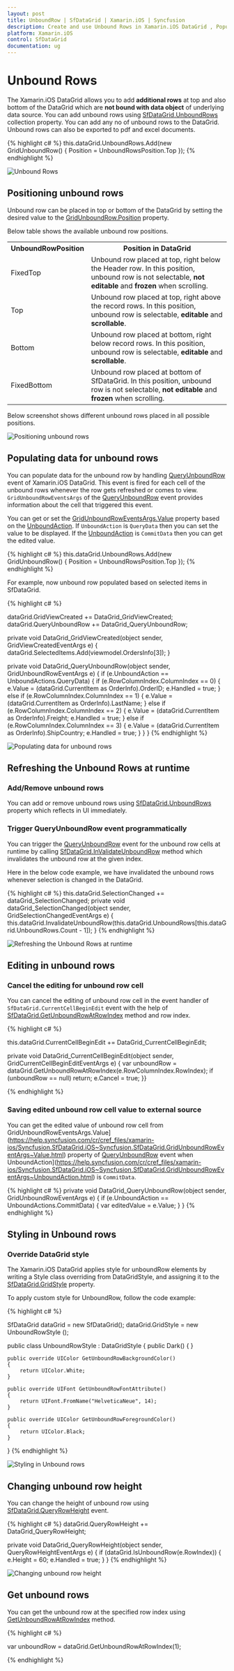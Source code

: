 ```yaml
---
layout: post
title: UnboundRow | SfDataGrid | Xamarin.iOS | Syncfusion
description: Create and use Unbound Rows in Xamarin.iOS DataGrid , Populate data for unbound rows using event.
platform: Xamarin.iOS
control: SfDataGrid
documentation: ug
---
```


# Unbound Rows 

The Xamarin.iOS DataGrid allows you to add **additional rows** at top and also bottom of the DataGrid which are **not bound with data object** of underlying data source. You can add unbound rows using [SfDataGrid.UnboundRows](https://help.syncfusion.com/cr/cref_files/xamarin-ios/Syncfusion.SfDataGrid.iOS~Syncfusion.SfDataGrid.UnboundRows.html) collection property. You can add any no of unbound rows to the DataGrid. Unbound rows can also be exported to pdf and excel documents.


{% highlight c# %}
this.dataGrid.UnboundRows.Add(new GridUnboundRow() { Position = UnboundRowsPosition.Top });
{% endhighlight %}

![Unbound Rows](SfDataGrid_images\UnboundRows.png)


## Positioning unbound rows

Unbound row can be placed in top or bottom of the DataGrid by setting the desired value to the [GridUnboundRow.Position](https://help.syncfusion.com/cr/cref_files/xamarin-ios/Syncfusion.SfDataGrid.iOS~Syncfusion.SfDataGrid.GridUnboundRow~Position.html) property.

Below table shows the available unbound row positions.

<table>
<tr>
<th>
UnboundRowPosition
</th>
<th>
Position in DataGrid
</th>
</tr>
<tr>
<td>
FixedTop
</td>
<td>
Unbound row placed at top, right below the Header row. In this position, unbound row is not selectable, <b>not editable</b> and <b>frozen</b> when scrolling.
</td>
</tr>
<tr>
<td>
Top
</td>
<td>
Unbound row placed at top, right above the record rows. In this position, unbound row is selectable, <b>editable</b> and <b>scrollable</b>.
</td>
</tr>
<tr>
<td>
Bottom
</td>
<td>
Unbound row placed at bottom, right below record rows. In this position, unbound row is selectable, <b>editable</b> and <b>scrollable</b>.
</td>
</tr>
<tr>
<td>
FixedBottom
</td>
<td>
Unbound row placed at bottom of SfDataGrid. In this position, unbound row is not selectable, <b>not editable</b> and <b>frozen</b> when scrolling.
</td>
</tr>
</table>

Below screenshot shows different unbound rows placed in all possible positions.

![Positioning unbound rows](SfDataGrid_images\Positioning_unboundrows.png)

## Populating data for unbound rows

You can populate data for the unbound row by handling [QueryUnboundRow](https://help.syncfusion.com/cr/cref_files/xamarin-ios/Syncfusion.SfDataGrid.iOS~Syncfusion.SfDataGrid.SfDataGrid~QueryUnboundRow_EV.html) event of Xamarin.iOS DataGrid. This event is fired for each cell of the unbound rows whenever the row gets refreshed or comes to view. 
`GridUnboundRowEventsArgs` of the [QueryUnboundRow](https://help.syncfusion.com/cr/cref_files/xamarin-ios/Syncfusion.SfDataGrid.iOS~Syncfusion.SfDataGrid.SfDataGrid~QueryUnboundRow_EV.html) event provides information about the cell that triggered this event.

You can get or set the [GridUnboundRowEventsArgs.Value](https://help.syncfusion.com/cr/cref_files/xamarin-ios/Syncfusion.SfDataGrid.iOS~Syncfusion.SfDataGrid.GridUnboundRowEventArgs~Value.html) property based on the [UnboundAction](https://help.syncfusion.com/cr/cref_files/xamarin-ios/Syncfusion.SfDataGrid.iOS~Syncfusion.SfDataGrid.GridUnboundRowEventArgs~UnboundAction.html). If `UnboundAction` is `QueryData` then you can set the value to be displayed. If the [UnboundAction](https://help.syncfusion.com/cr/cref_files/xamarin-ios/Syncfusion.SfDataGrid.iOS~Syncfusion.SfDataGrid.GridUnboundRowEventArgs~UnboundAction.html) is `CommitData` then you can get the edited value.

{% highlight c# %}
this.dataGrid.UnboundRows.Add(new GridUnboundRow() { Position = UnboundRowsPosition.Top });
{% endhighlight %}

For example, now unbound row populated based on selected items in SfDataGrid.


{% highlight c# %}

dataGrid.GridViewCreated += DataGrid_GridViewCreated;
dataGrid.QueryUnboundRow += DataGrid_QueryUnboundRow;

private void DataGrid_GridViewCreated(object sender, GridViewCreatedEventArgs e)
{
    dataGrid.SelectedItems.Add(viewmodel.OrdersInfo[3]);
}

private void DataGrid_QueryUnboundRow(object sender, GridUnboundRowEventArgs e)
{
    if (e.UnboundAction == UnboundActions.QueryData)
    {
        if (e.RowColumnIndex.ColumnIndex == 0)
        {
         e.Value = (dataGrid.CurrentItem as OrderInfo).OrderID;
         e.Handled = true;
        }
        else if (e.RowColumnIndex.ColumnIndex == 1)
        {
         e.Value = (dataGrid.CurrentItem as OrderInfo).LastName;
        }
        else if (e.RowColumnIndex.ColumnIndex == 2)
        {
          e.Value = (dataGrid.CurrentItem as OrderInfo).Freight;
          e.Handled = true;
        }
        else if (e.RowColumnIndex.ColumnIndex == 3)
        {
           e.Value = (dataGrid.CurrentItem as OrderInfo).ShipCountry;
           e.Handled = true;
        }
    }
}
{% endhighlight %}

![Populating data for unbound rows](SfDataGrid_images\PopulatingUnboundRow.png)

## Refreshing the Unbound Rows at runtime


### Add/Remove unbound rows

You can add or remove unbound rows using [SfDataGrid.UnboundRows](https://help.syncfusion.com/cr/cref_files/xamarin-ios/Syncfusion.SfDataGrid.iOS~Syncfusion.SfDataGrid.UnboundRows.html) property which reflects in UI immediately.
 
### Trigger QueryUnboundRow event programmatically
 
You can trigger the [QueryUnboundRow](https://help.syncfusion.com/cr/cref_files/xamarin-ios/Syncfusion.SfDataGrid.iOS~Syncfusion.SfDataGrid.SfDataGrid~QueryUnboundRow_EV.html) event for the unbound row cells at runtime by calling [SfDataGrid.InValidateUnboundRow](InValidateUnboundRow) method which invalidates the unbound row at the given index.

Here in the below code example, we have invalidated the unbound rows whenever selection is changed in the DataGrid.

{% highlight c# %}
this.dataGrid.SelectionChanged += dataGrid_SelectionChanged;
private void dataGrid_SelectionChanged(object sender, GridSelectionChangedEventArgs e)
{
    this.dataGrid.InvalidateUnboundRow(this.dataGrid.UnboundRows[this.dataGrid.UnboundRows.Count - 1]);
}
{% endhighlight %}

![Refreshing the Unbound Rows at runtime](SfDataGrid_images\UnboundRowRuntime.png)

## Editing in unbound rows

### Cancel the editing for unbound row cell

You can cancel the editing of unbound row cell in the event handler of  `SfDataGrid.CurrentCellBeginEdit` event with the help of [SfDataGrid.GetUnboundRowAtRowIndex](https://help.syncfusion.com/cr/cref_files/xamarin-ios/Syncfusion.SfDataGrid.iOS~Syncfusion.SfDataGrid.GridIndexResolver~GetUnboundRowAtRowIndex.html) method and row index.

{% highlight c# %}

this.dataGrid.CurrentCellBeginEdit += DataGrid_CurrentCellBeginEdit;

private void DataGrid_CurrentCellBeginEdit(object sender, GridCurrentCellBeginEditEventArgs e)
{
    var unboundRow = dataGrid.GetUnboundRowAtRowIndex(e.RowColumnIndex.RowIndex);
    if (unboundRow == null)
        return;
    e.Cancel = true;
}}

{% endhighlight %}

### Saving edited unbound row cell value to external source

You can get the edited value of unbound row cell from GridUnboundRowEventsArgs.Value](https://help.syncfusion.com/cr/cref_files/xamarin-ios/Syncfusion.SfDataGrid.iOS~Syncfusion.SfDataGrid.GridUnboundRowEventArgs~Value.html) property of [QueryUnboundRow](https://help.syncfusion.com/cr/cref_files/xamarin-ios/Syncfusion.SfDataGrid.iOS~Syncfusion.SfDataGrid.SfDataGrid~QueryUnboundRow_EV.html) event when UnboundAction](https://help.syncfusion.com/cr/cref_files/xamarin-ios/Syncfusion.SfDataGrid.iOS~Syncfusion.SfDataGrid.GridUnboundRowEventArgs~UnboundAction.html) is `CommitData`.


{% highlight c# %}
 private void DataGrid_QueryUnboundRow(object sender, GridUnboundRowEventArgs e)
{
    if (e.UnboundAction == UnboundActions.CommitData)
    {
       var editedValue = e.Value;
    }
}
{% endhighlight %}

## Styling in Unbound rows

### Override DataGrid style
The Xamarin.iOS DataGrid applies style for unboundRow elements by writing a Style class overriding from DataGridStyle, and assigning it to the [SfDataGrid.GridStyle](https://help.syncfusion.com/cr/cref_files/xamarin-ios/Syncfusion.SfDataGrid.iOS~Syncfusion.SfDataGrid.SfDataGrid~GridStyle.html) property.

To apply custom style for UnboundRow, follow the code example:

{% highlight c# %}

SfDataGrid dataGrid = new SfDataGrid();
dataGrid.GridStyle = new UnboundRowStyle ();

public class UnboundRowStyle : DataGridStyle
{
    public Dark()
    {
    }

    public override UIColor GetUnboundRowBackgroundColor()
    {
        return UIColor.White;
    }

    public override UIFont GetUnboundRowFontAttribute()
    {
        return UIFont.FromName("HelveticaNeue", 14);
    }

    public override UIColor GetUnboundRowForegroundColor()
    {
        return UIColor.Black;
    }
}
{% endhighlight %}

![Styling in Unbound rows](SfDataGrid_images\UnboundRowStyle.png)


## Changing unbound row height

You can change the height of unbound row using [SfDataGrid.QueryRowHeight](https://help.syncfusion.com/cr/cref_files/xamarin-ios/Syncfusion.SfDataGrid.iOS~Syncfusion.SfDataGrid.SfDataGrid~QueryRowHeight_EV.html) event.


{% highlight c# %}
dataGrid.QueryRowHeight += DataGrid_QueryRowHeight;      

private void DataGrid_QueryRowHeight(object sender, QueryRowHeightEventArgs e)
{
    if (dataGrid.IsUnboundRow(e.RowIndex))
    {
        e.Height = 60;
        e.Handled = true;
    }
}
{% endhighlight %}

![Changing unbound row height](SfDataGrid_images\UnboundRowHeight.png)

## Get unbound rows

You can get the unbound row at the specified row index using [GetUnboundRowAtRowIndex](https://help.syncfusion.com/cr/cref_files/xamarin-ios/Syncfusion.SfDataGrid.iOS~Syncfusion.SfDataGrid.GridIndexResolver~GetUnboundRowAtRowIndex.html) method.

{% highlight c# %}

var unboundRow = dataGrid.GetUnboundRowAtRowIndex(1);

{% endhighlight %}

